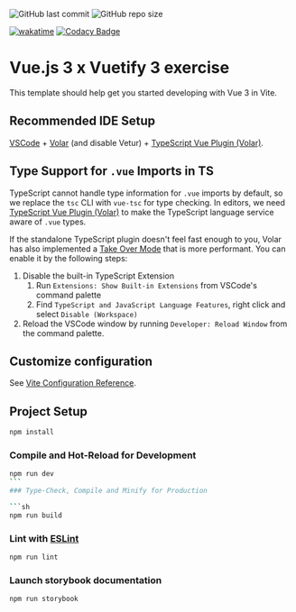 ![GitHub last commit](https://img.shields.io/github/last-commit/mrstandu33/vue3-vuetify3-exercise/master)
![GitHub repo size](https://img.shields.io/github/repo-size/mrstandu33/vue3-vuetify3-exercise)

[![wakatime](https://wakatime.com/badge/user/06011a48-a97d-4bc2-a58e-60ce7ff5a743/project/63dc64b4-faa4-4d77-8381-5655bb4a90b7.svg)](https://wakatime.com/@MrStanDu33/projects/kmckhgmulb?start=2023-04-02&end=2023-04-03)
[![Codacy Badge](https://app.codacy.com/project/badge/Grade/64961ca4c11d41ffa68375c287c80e0c)](https://app.codacy.com/gh/MrStanDu33/vue3-vuetify3-exercise/dashboard?utm_source=gh&utm_medium=referral&utm_content=&utm_campaign=Badge_grade)

# Vue.js 3 x Vuetify 3 exercise

This template should help get you started developing with Vue 3 in Vite.

## Recommended IDE Setup

[VSCode](https://code.visualstudio.com/) + [Volar](https://marketplace.visualstudio.com/items?itemName=Vue.volar) (and disable Vetur) + [TypeScript Vue Plugin (Volar)](https://marketplace.visualstudio.com/items?itemName=Vue.vscode-typescript-vue-plugin).

## Type Support for `.vue` Imports in TS

TypeScript cannot handle type information for `.vue` imports by default, so we replace the `tsc` CLI with `vue-tsc` for type checking. In editors, we need [TypeScript Vue Plugin (Volar)](https://marketplace.visualstudio.com/items?itemName=Vue.vscode-typescript-vue-plugin) to make the TypeScript language service aware of `.vue` types.

If the standalone TypeScript plugin doesn't feel fast enough to you, Volar has also implemented a [Take Over Mode](https://github.com/johnsoncodehk/volar/discussions/471#discussioncomment-1361669) that is more performant. You can enable it by the following steps:

1. Disable the built-in TypeScript Extension
   1. Run `Extensions: Show Built-in Extensions` from VSCode's command palette
   2. Find `TypeScript and JavaScript Language Features`, right click and select `Disable (Workspace)`
2. Reload the VSCode window by running `Developer: Reload Window` from the command palette.

## Customize configuration

See [Vite Configuration Reference](https://vitejs.dev/config/).

## Project Setup

```sh
npm install
```

### Compile and Hot-Reload for Development

````sh
npm run dev
```
### Type-Check, Compile and Minify for Production

```sh
npm run build
````

### Lint with [ESLint](https://eslint.org/)

```sh
npm run lint
```

### Launch storybook documentation

```sh
npm run storybook
```

